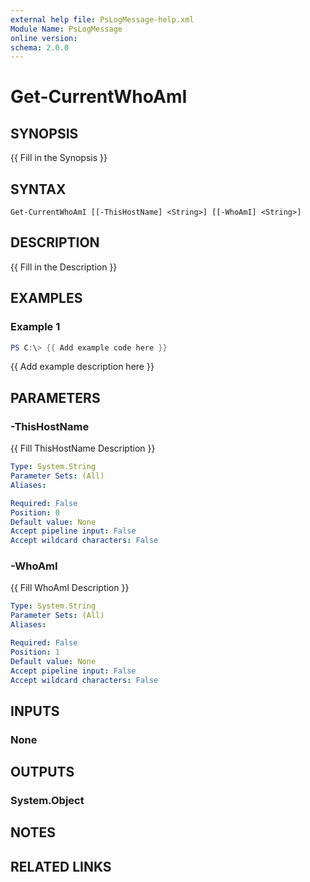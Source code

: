 ```yaml
---
external help file: PsLogMessage-help.xml
Module Name: PsLogMessage
online version:
schema: 2.0.0
---
```


# Get-CurrentWhoAmI

## SYNOPSIS
{{ Fill in the Synopsis }}

## SYNTAX

```
Get-CurrentWhoAmI [[-ThisHostName] <String>] [[-WhoAmI] <String>]
```

## DESCRIPTION
{{ Fill in the Description }}

## EXAMPLES

### Example 1
```powershell
PS C:\> {{ Add example code here }}
```

{{ Add example description here }}

## PARAMETERS

### -ThisHostName
{{ Fill ThisHostName Description }}

```yaml
Type: System.String
Parameter Sets: (All)
Aliases:

Required: False
Position: 0
Default value: None
Accept pipeline input: False
Accept wildcard characters: False
```

### -WhoAmI
{{ Fill WhoAmI Description }}

```yaml
Type: System.String
Parameter Sets: (All)
Aliases:

Required: False
Position: 1
Default value: None
Accept pipeline input: False
Accept wildcard characters: False
```

## INPUTS

### None

## OUTPUTS

### System.Object
## NOTES

## RELATED LINKS
